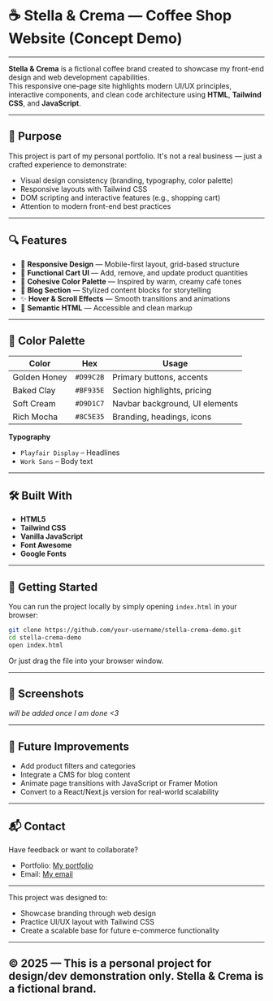 # ☕ Stella & Crema — Coffee Shop Website (Concept Demo)
---

**Stella & Crema** is a fictional coffee brand created to showcase my front-end design and web development capabilities.  
This responsive one-page site highlights modern UI/UX principles, interactive components, and clean code architecture using **HTML**, **Tailwind CSS**, and **JavaScript**.

---

## 🎯 Purpose

This project is part of my personal portfolio. It's not a real business — just a crafted experience to demonstrate:

- Visual design consistency (branding, typography, color palette)
- Responsive layouts with Tailwind CSS
- DOM scripting and interactive features (e.g., shopping cart)
- Attention to modern front-end best practices

---

## 🔍 Features

- 📱 **Responsive Design** — Mobile-first layout, grid-based structure
- 🛒 **Functional Cart UI** — Add, remove, and update product quantities
- 🎨 **Cohesive Color Palette** — Inspired by warm, creamy café tones
- 💬 **Blog Section** — Stylized content blocks for storytelling
- ✨ **Hover & Scroll Effects** — Smooth transitions and animations
- 🧠 **Semantic HTML** — Accessible and clean markup

---

## 🎨 Color Palette

| Color           | Hex        | Usage                          |
|------------------|------------|--------------------------------|
| Golden Honey     | `#D99C2B`  | Primary buttons, accents       |
| Baked Clay       | `#BF935E`  | Section highlights, pricing    |
| Soft Cream       | `#D9D1C7`  | Navbar background, UI elements |
| Rich Mocha       | `#8C5E35`  | Branding, headings, icons      |

**Typography**  
- `Playfair Display` – Headlines  
- `Work Sans` – Body text

---

## 🛠️ Built With

- **HTML5**
- **Tailwind CSS**
- **Vanilla JavaScript**
- **Font Awesome**
- **Google Fonts**

---

## 🚀 Getting Started

You can run the project locally by simply opening `index.html` in your browser:

```bash
git clone https://github.com/your-username/stella-crema-demo.git
cd stella-crema-demo
open index.html
````

Or just drag the file into your browser window.

---

## 📸 Screenshots

*will be added once I am done <3*

---

## 🧩 Future Improvements

* Add product filters and categories
* Integrate a CMS for blog content
* Animate page transitions with JavaScript or Framer Motion
* Convert to a React/Next.js version for real-world scalability

---

## 📬 Contact

Have feedback or want to collaborate?

* Portfolio: [My portfolio](https://hajerzam.github.io/)
* Email: [My email](hajer.zmazi@gmail.com)

---

This project was designed to:

* Showcase branding through web design
* Practice UI/UX layout with Tailwind CSS
* Create a scalable base for future e-commerce functionality
---
© 2025 — This is a personal project for design/dev demonstration only. Stella & Crema is a fictional brand.
---
